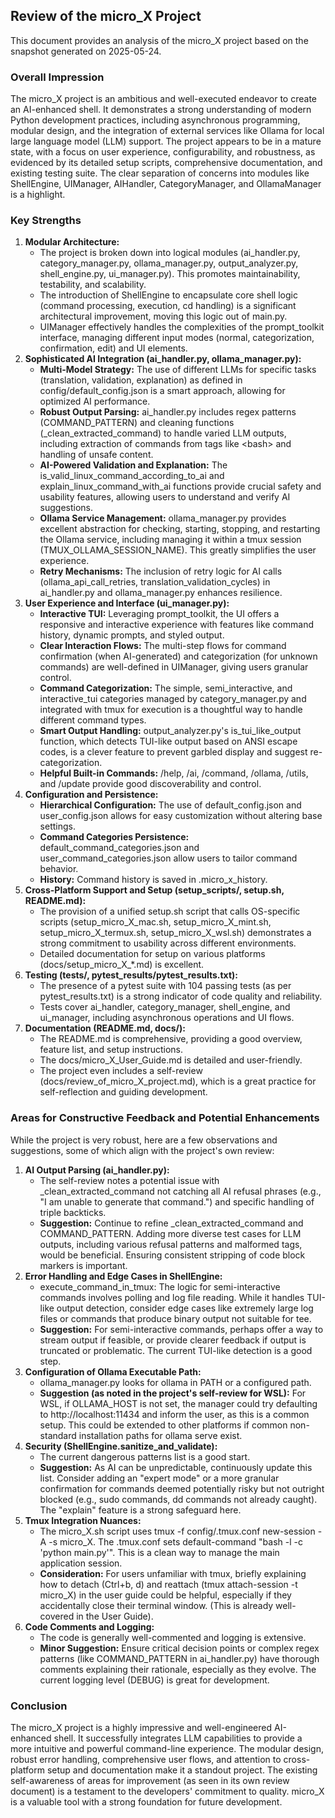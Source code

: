 ## **Review of the micro\_X Project**

This document provides an analysis of the micro\_X project based on the snapshot generated on 2025-05-24.

### **Overall Impression**

The micro\_X project is an ambitious and well-executed endeavor to create an AI-enhanced shell. It demonstrates a strong understanding of modern Python development practices, including asynchronous programming, modular design, and the integration of external services like Ollama for local large language model (LLM) support. The project appears to be in a mature state, with a focus on user experience, configurability, and robustness, as evidenced by its detailed setup scripts, comprehensive documentation, and existing testing suite. The clear separation of concerns into modules like ShellEngine, UIManager, AIHandler, CategoryManager, and OllamaManager is a highlight.

### **Key Strengths**

1. **Modular Architecture:**  
   * The project is broken down into logical modules (ai\_handler.py, category\_manager.py, ollama\_manager.py, output\_analyzer.py, shell\_engine.py, ui\_manager.py). This promotes maintainability, testability, and scalability.  
   * The introduction of ShellEngine to encapsulate core shell logic (command processing, execution, cd handling) is a significant architectural improvement, moving this logic out of main.py.  
   * UIManager effectively handles the complexities of the prompt\_toolkit interface, managing different input modes (normal, categorization, confirmation, edit) and UI elements.  
2. **Sophisticated AI Integration (ai\_handler.py, ollama\_manager.py):**  
   * **Multi-Model Strategy:** The use of different LLMs for specific tasks (translation, validation, explanation) as defined in config/default\_config.json is a smart approach, allowing for optimized AI performance.  
   * **Robust Output Parsing:** ai\_handler.py includes regex patterns (COMMAND\_PATTERN) and cleaning functions (\_clean\_extracted\_command) to handle varied LLM outputs, including extraction of commands from tags like \<bash\> and handling of unsafe content.  
   * **AI-Powered Validation and Explanation:** The is\_valid\_linux\_command\_according\_to\_ai and explain\_linux\_command\_with\_ai functions provide crucial safety and usability features, allowing users to understand and verify AI suggestions.  
   * **Ollama Service Management:** ollama\_manager.py provides excellent abstraction for checking, starting, stopping, and restarting the Ollama service, including managing it within a tmux session (TMUX\_OLLAMA\_SESSION\_NAME). This greatly simplifies the user experience.  
   * **Retry Mechanisms:** The inclusion of retry logic for AI calls (ollama\_api\_call\_retries, translation\_validation\_cycles) in ai\_handler.py and ollama\_manager.py enhances resilience.  
3. **User Experience and Interface (ui\_manager.py):**  
   * **Interactive TUI:** Leveraging prompt\_toolkit, the UI offers a responsive and interactive experience with features like command history, dynamic prompts, and styled output.  
   * **Clear Interaction Flows:** The multi-step flows for command confirmation (when AI-generated) and categorization (for unknown commands) are well-defined in UIManager, giving users granular control.  
   * **Command Categorization:** The simple, semi\_interactive, and interactive\_tui categories managed by category\_manager.py and integrated with tmux for execution is a thoughtful way to handle different command types.  
   * **Smart Output Handling:** output\_analyzer.py's is\_tui\_like\_output function, which detects TUI-like output based on ANSI escape codes, is a clever feature to prevent garbled display and suggest re-categorization.  
   * **Helpful Built-in Commands:** /help, /ai, /command, /ollama, /utils, and /update provide good discoverability and control.  
4. **Configuration and Persistence:**  
   * **Hierarchical Configuration:** The use of default\_config.json and user\_config.json allows for easy customization without altering base settings.  
   * **Command Categories Persistence:** default\_command\_categories.json and user\_command\_categories.json allow users to tailor command behavior.  
   * **History:** Command history is saved in .micro\_x\_history.  
5. **Cross-Platform Support and Setup (setup\_scripts/, setup.sh, README.md):**  
   * The provision of a unified setup.sh script that calls OS-specific scripts (setup\_micro\_X\_mac.sh, setup\_micro\_X\_mint.sh, setup\_micro\_X\_termux.sh, setup\_micro\_X\_wsl.sh) demonstrates a strong commitment to usability across different environments.  
   * Detailed documentation for setup on various platforms (docs/setup\_micro\_X\_\*.md) is excellent.  
6. **Testing (tests/, pytest\_results/pytest\_results.txt):**  
   * The presence of a pytest suite with 104 passing tests (as per pytest\_results.txt) is a strong indicator of code quality and reliability.  
   * Tests cover ai\_handler, category\_manager, shell\_engine, and ui\_manager, including asynchronous operations and UI flows.  
7. **Documentation (README.md, docs/):**  
   * The README.md is comprehensive, providing a good overview, feature list, and setup instructions.  
   * The docs/micro\_X\_User\_Guide.md is detailed and user-friendly.  
   * The project even includes a self-review (docs/review\_of\_micro\_X\_project.md), which is a great practice for self-reflection and guiding development.

### **Areas for Constructive Feedback and Potential Enhancements**

While the project is very robust, here are a few observations and suggestions, some of which align with the project's own review:

1. **AI Output Parsing (ai\_handler.py):**  
   * The self-review notes a potential issue with \_clean\_extracted\_command not catching all AI refusal phrases (e.g., "I am unable to generate that command.") and specific handling of triple backticks.  
   * **Suggestion:** Continue to refine \_clean\_extracted\_command and COMMAND\_PATTERN. Adding more diverse test cases for LLM outputs, including various refusal patterns and malformed tags, would be beneficial. Ensuring consistent stripping of code block markers is important.  
2. **Error Handling and Edge Cases in ShellEngine:**  
   * execute\_command\_in\_tmux: The logic for semi-interactive commands involves polling and log file reading. While it handles TUI-like output detection, consider edge cases like extremely large log files or commands that produce binary output not suitable for tee.  
   * **Suggestion:** For semi-interactive commands, perhaps offer a way to stream output if feasible, or provide clearer feedback if output is truncated or problematic. The current TUI-like detection is a good step.  
3. **Configuration of Ollama Executable Path:**  
   * ollama\_manager.py looks for ollama in PATH or a configured path.  
   * **Suggestion (as noted in the project's self-review for WSL):** For WSL, if OLLAMA\_HOST is not set, the manager could try defaulting to http://localhost:11434 and inform the user, as this is a common setup. This could be extended to other platforms if common non-standard installation paths for ollama serve exist.  
4. **Security (ShellEngine.sanitize\_and\_validate):**  
   * The current dangerous patterns list is a good start.  
   * **Suggestion:** As AI can be unpredictable, continuously update this list. Consider adding an "expert mode" or a more granular confirmation for commands deemed potentially risky but not outright blocked (e.g., sudo commands, dd commands not already caught). The "explain" feature is a strong safeguard here.  
5. **Tmux Integration Nuances:**  
   * The micro\_X.sh script uses tmux \-f config/.tmux.conf new-session \-A \-s micro\_X. The .tmux.conf sets default-command "bash \-l \-c 'python main.py'". This is a clean way to manage the main application session.  
   * **Consideration:** For users unfamiliar with tmux, briefly explaining how to detach (Ctrl+b, d) and reattach (tmux attach-session \-t micro\_X) in the user guide could be helpful, especially if they accidentally close their terminal window. (This is already well-covered in the User Guide).  
6. **Code Comments and Logging:**  
   * The code is generally well-commented and logging is extensive.  
   * **Minor Suggestion:** Ensure critical decision points or complex regex patterns (like COMMAND\_PATTERN in ai\_handler.py) have thorough comments explaining their rationale, especially as they evolve. The current logging level (DEBUG) is great for development.

### **Conclusion**

The micro\_X project is a highly impressive and well-engineered AI-enhanced shell. It successfully integrates LLM capabilities to provide a more intuitive and powerful command-line experience. The modular design, robust error handling, comprehensive user flows, and attention to cross-platform setup and documentation make it a standout project. The existing self-awareness of areas for improvement (as seen in its own review document) is a testament to the developers' commitment to quality. micro\_X is a valuable tool with a strong foundation for future development.
